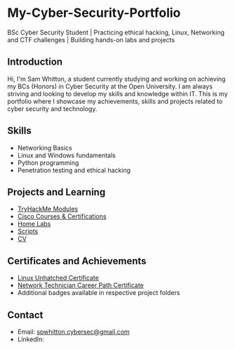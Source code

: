 # My-Cyber-Security-Portfolio

BSc Cyber Security Student | Practicing ethical hacking, Linux, Networking and CTF challenges | Building hands-on labs and projects

## Introduction
Hi, I'm Sam Whitton, a student currently studying and working on achieving my BCs (Honors) in Cyber Security at the Open University. I am always striving and looking to develop my skills and knowledge within IT. This is my portfolio where I showcase my achievements, skills and projects related to cyber security and technology.

## Skills
- Networking Basics
- Linux and Windows fundamentals
- Python programming
- Penetration testing and ethical hacking

## Projects and Learning
- [TryHackMe Modules](TryHackMe/)
- [Cisco Courses & Certifications](Cisco/)
- [Home Labs](Home-Labs/)
- [Scripts](Scripts/)
- [CV](CV/)

## Certificates and Achievements
- [Linux Unhatched Certificate](Cisco/Certifications/Linux-Unhatched-Certification.pdf)
- [Network Technician Career Path Certificate](Cisco/Certifications/Network-Technician-Career-Path-Certification.pdf)
- Additional badges available in respective project folders

## Contact
- Email: spwhitton.cybersec@gmail.com
- LinkedIn: 
